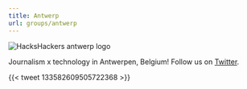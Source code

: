 ```yaml
---
title: Antwerp
url: groups/antwerp
---
```


![HacksHackers antwerp logo](https://pbs.twimg.com/profile_images/1625299488/antwerp_twitter_reasonably_small.gif)

Journalism x technology in Antwerpen, Belgium! Follow us on [Twitter](https://twitter.com/hhantwerp).

{{< tweet 133582609505722368 >}}
